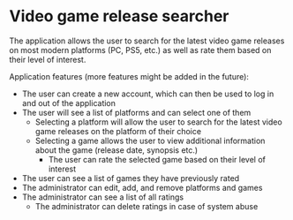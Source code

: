 # Video game release searcher

The application allows the user to search for the latest video game releases on most modern platforms (PC, PS5, etc.) as well as rate them based on their level of interest.

Application features (more features might be added in the future):

* The user can create a new account, which can then be used to log in and out of the application
* The user will see a list of platforms and can select one of them
  * Selecting a platform will allow the user to search for the latest video game releases on the platform of their choice
  * Selecting a game allows the user to view additional information about the game (release date, synopsis etc.)
    * The user can rate the selected game based on their level of interest
* The user can see a list of games they have previously rated
* The administrator can edit, add, and remove platforms and games
* The administrator can see a list of all ratings
  * The administrator can delete ratings in case of system abuse
